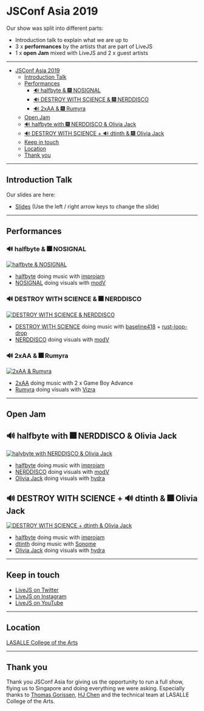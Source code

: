 # JSConf Asia 2019

Our show was split into different parts:

* Introduction talk to explain what we are up to
* 3 x **performances** by the artists that are part of LiveJS
* 1 x **open Jam** mixed with LiveJS and 2 x guest artists

---

- [JSConf Asia 2019](#jsconf-asia-2019)
  - [Introduction Talk](#introduction-talk)
  - [Performances](#performances)
    - [🔊 halfbyte & 🎆 NOSIGNAL](#%F0%9F%94%8A-halfbyte--%F0%9F%8E%86-nosignal)
    - [🔊 DESTROY WITH SCIENCE & 🎆 NERDDISCO](#%F0%9F%94%8A-destroy-with-science--%F0%9F%8E%86-nerddisco)
    - [🔊 2xAA & 🎆 Rumyra](#%F0%9F%94%8A-2xaa--%F0%9F%8E%86-rumyra)
  - [Open Jam](#open-jam)
  - [🔊 halfbyte with 🎆 NERDDISCO & Olivia Jack](#%F0%9F%94%8A-halfbyte-with-%F0%9F%8E%86-nerddisco--olivia-jack)
  - [🔊 DESTROY WITH SCIENCE + 🔊 dtinth & 🎆 Olivia Jack](#%F0%9F%94%8A-destroy-with-science--%F0%9F%94%8A-dtinth--%F0%9F%8E%86-olivia-jack)
  - [Keep in touch](#keep-in-touch)
  - [Location](#location)
  - [Thank you](#thank-you)

---

## Introduction Talk

Our slides are here: 

* [Slides](https://livejs.github.io/JSConfAsia-2019) (Use the left / right arrow keys to change the slide)

---

## Performances

### 🔊 halfbyte & 🎆 NOSIGNAL

[![halfbyte & NOSIGNAL](http://img.youtube.com/vi/vjivgO4mJLI/0.jpg)](http://www.youtube.com/watch?v=vjivgO4mJLI "halfbyte & NOSIGNAL")

* [halfbyte](https://twitter.com/halfbyte) doing music with [improjam](https://github.com/halfbyte/improjam)
* [NOSIGNAL](https://twitter.com/_____nosignal) doing visuals with [modV](https://modv.js.org/)

### 🔊 DESTROY WITH SCIENCE & 🎆 NERDDISCO

[![DESTROY WITH SCIENCE & NERDDISCO](http://img.youtube.com/vi/yMbfu5QiS7c/0.jpg)](http://www.youtube.com/watch?v=yMbfu5QiS7c "DESTROY WITH SCIENCE & NERDDISCO")

* [DESTROY WITH SCIENCE](https://twitter.com/MattMcKegg) doing music with [baseline418](https://github.com/livejs/baseline418) + [rust-loop-drop](https://github.com/mmckegg/rust-loop-drop)
* [NERDDISCO](https://twitter.com/TimPietrusky) doing visuals with [modV](https://modv.js.org)

### 🔊 2xAA & 🎆 Rumyra

[![2xAA & Rumyra](http://img.youtube.com/vi/2IdVZ8Euv20/0.jpg)](http://www.youtube.com/watch?v=2IdVZ8Euv20 "2xAA & Rumyra")

* [2xAA](https://twitter.com/_2xaa) doing music with 2 x Game Boy Advance
* [Rumyra](https://twitter.com/Rumyra) doing visuals with [Vizra](https://github.com/Rumyra/Vizra)


---

## Open Jam

## 🔊 halfbyte with 🎆 NERDDISCO & Olivia Jack

[![halybyte with NERDDISCO & Olivia Jack](http://img.youtube.com/vi/IjuICGSpV0M/0.jpg)](http://www.youtube.com/watch?v=IjuICGSpV0M "halybyte with NERDDISCO & Olivia Jack")

* [halfbyte](https://twitter.com/halfbyte) doing music with [improjam](https://github.com/halfbyte/improjam)
* [NERDDISCO](https://twitter.com/TimPietrusky) doing visuals with [modV](https://modv.js.org)
* [Olivia Jack](https://twitter.com/_ojack_) doing visuals with [hydra](https://hydra-editor.glitch.me/)


## 🔊 DESTROY WITH SCIENCE + 🔊 dtinth & 🎆 Olivia Jack

[![DESTROY WITH SCIENCE + dtinth & Olivia Jack](http://img.youtube.com/vi/b2SJn4SWKVU/0.jpg)](http://www.youtube.com/watch?v=b2SJn4SWKVU "DESTROY WITH SCIENCE + dtinth & Olivia Jack")

* [halfbyte](https://twitter.com/halfbyte) doing music with [improjam](https://github.com/halfbyte/improjam)
* [dtinth](https://twitter.com/TimPietrusky) doing music with [Sonome](https://midi.dt.in.th/#/sonome)
* [Olivia Jack](https://twitter.com/_ojack_) doing visuals with [hydra](https://hydra-editor.glitch.me/)

---

## Keep in touch

* [LiveJS on Twitter](https://twitter.com/LiveJS_network)
* [LiveJS on Instagram](https://www.instagram.com/livejs_network)
* [LiveJS on YouTube](https://www.youtube.com/channel/UCsynCRSmZBuLYQSQKqbcfaQ)

---

## Location

[LASALLE College of the Arts](https://goo.gl/maps/MrtanTkweh4nydHq6)

---

## Thank you

Thank you JSConf Asia for giving us the opportunity to run a full show, flying us to Singapore and doing everything we were asking. Especially thanks to [Thomas Gorissen](https://twitter.com/serrynaimo), [HJ Chen](https://twitter.com/hj_chen) and the technical team at LASALLE College of the Arts. 

